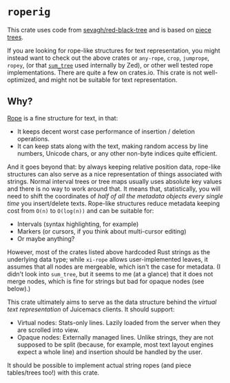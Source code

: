 # `roperig`

This crate uses code from [sevagh/red-black-tree] and is based on [piece trees].

[sevagh/red-black-tree]: https://github.com/sevagh/red-black-tree

[piece trees]: https://code.visualstudio.com/blogs/2018/03/23/text-buffer-reimplementation

If you are looking for rope-like structures for text representation, you might
instead want to check out the above crates or `any-rope`, `crop`, `jumprope`,
`ropey`, (or that [`sum_tree`] used internally by Zed), or other well tested
rope implementations. There are quite a few on crates.io. This crate is not
well-optimized, and might not be suitable for text representation.

[`sum_tree`]: https://zed.dev/blog/zed-decoded-rope-sumtree

## Why?

[Rope] is a fine structure for text, in that:

- It keeps decent worst case performance of insertion / deletion operations.
- It can keep stats along with the text, making random access by line numbers,
  Unicode chars, or any other non-byte indices quite efficient.

And it goes beyond that: by always keeping relative position data, rope-like
structures can also serve as a nice representation of things associated with
strings. Normal interval trees or tree maps usually uses absolute key values and
there is no way to work around that. It means that, statistically, you will need
to shift the coordinates of *half of all the metadata objects every single time*
you insert/delete texts. Rope-like structures reduce metadata keeping cost from
`O(n)` to `O(log(n))` and can be suitable for:

- Intervals (syntax highlighting, for example)
- Markers (or cursors, if you think about multi-cursor editing)
- Or maybe anything?

However, most of the crates listed above hardcoded Rust strings as the
underlying data type; while `xi-rope` allows user-implemented leaves, it assumes
that all nodes are mergeable, which isn't the case for metadata. (I didn't look
into `sum_tree`, but it seems to me (at a glance) that it does not merge nodes,
which is fine for strings but bad for opaque nodes (see below).)

This crate ultimately aims to serve as the data structure behind the *virtual
text representation* of Juicemacs clients. It should support:

- Virtual nodes: Stats-only lines. Lazily loaded from the server when they are
  scrolled into view.
- Opaque nodes: Externally managed lines. Unlike strings, they are not supposed
  to be split (because, for example, most text layout engines expect a whole
  line) and insertion should be handled by the user.

It should be possible to implement actual string ropes (and piece tables/trees
too!) with this crate.

[Rope]: https://en.wikipedia.org/wiki/Rope_(data_structure)

